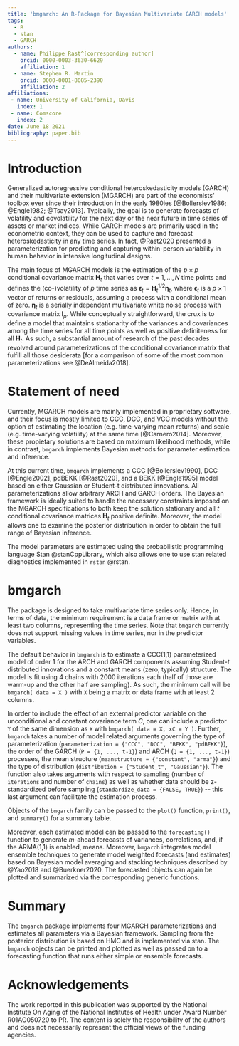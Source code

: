 ```yaml
---
title: 'bmgarch: An R-Package for Bayesian Multivariate GARCH models'
tags:
  - R
  - stan
  - GARCH
authors:
  - name: Philippe Rast^[corresponding author]
    orcid: 0000-0003-3630-6629
    affiliation: 1
  - name: Stephen R. Martin
    orcid: 0000-0001-8085-2390
    affiliation: 2
affiliations:
 - name: University of California, Davis
   index: 1
 - name: Comscore
   index: 2
date: June 18 2021
bibliography: paper.bib
---
```


# Introduction
Generalized autoregressive conditional heteroskedasticity models (GARCH) and their multivariate extension (MGARCH) are part of the economists' toolbox ever since their introduction in the early 1980ies [@Bollerslev1986; @Engle1982; @Tsay2013]. Typically, the goal is to generate forecasts of volatility and covolatility for the next day or the near future in time series of assets or market indices. While GARCH models are primarily used in the econometric context, they can be used to capture and forecast heteroskedasticity in any time series. In fact, @Rast2020 presented a parameterization  for predicting and capturing within-person variability in human behavior in intensive longitudinal designs. 

The main focus of MGARCH models is the estimation of the $p \times p$ conditional covariance matrix $\mathbf{H}_t$ that varies over $t = 1, ... , N$
time points and defines the (co-)volatility of $p$ time series as $\boldsymbol{\epsilon}_t = \mathbf{H}^{1/2}_t \boldsymbol{\eta}_t$, where $\boldsymbol{\epsilon}_t$ is a $p \times 1$ vector of returns or residuals, assuming a process with a conditional mean of zero. $\boldsymbol{\eta}_t$ is a serially independent multivariate white noise process with covariance matrix $\mathbf{I}_p$. While conceptually straightforward, the crux is to define a model that maintains stationarity of the variances and covariances among the time series for all time points as well as positive definiteness for all $\mathbf{H}_t$. As such, a substantial amount of research of the past decades revolved around parameterizations of the conditional covariance matrix that fulfill all those desiderata [for a comparison of some of the most common parameterizations see @DeAlmeida2018]. 

# Statement of need 
Currently, MGARCH models are mainly implemented in proprietary software, and their focus is mostly limited to CCC, DCC, and VCC models without the option of estimating the location (e.g. time-varying mean returns) and scale (e.g. time-varying volatility) at the same time [@Carnero2014]. Moreover, these propietary solutions are based on maximum likelihood methods, while in contrast, `bmgarch` implements Bayesian methods for parameter estimation and inference.

At this current time, `bmgarch` implements a CCC [@Bollerslev1990], DCC [@Engle2002], pdBEKK [@Rast2020], and a BEKK [@Engle1995] model based on either Gaussian or Student-t distributed innovations. All parameterizations allow arbitrary ARCH and GARCH orders.
The Bayesian framework is ideally suited to handle the necessary constraints imposed on the MGARCH specifications to both keep the solution stationary and all $t$ conditional covariance matrices $\mathbf{H}_t$ positive definite. Moreover, the model allows one to examine the posterior distribution in order to obtain the full range of Bayesian inference.

The model parameters are estimated using the probabilistic programming language Stan @stanCppLibrary, which also allows one to use stan related diagnostics implemented in `rstan` @rstan. 

# bmgarch

The package is designed to take multivariate time series only. Hence, in terms of data, the minimum requirement is a data frame or matrix with at least two columns, representing the time series. Note that `bmgarch` currently does not support missing values in time series, nor in the predictor variables.

The default behavior in `bmgarch` is to estimate a CCC(1,1) parameterized model of order 1 for the ARCH and GARCH components assuming Student-$t$ distributed innovations and a constant means (zero, typically) structure. The model is fit using 4 chains with 2000 iterations each (half of those are warm-up and the other half are sampling).
As such, the minimum call will be `bmgarch( data = X )` with `X` being a matrix or data frame with at least 2 columns.

In order to include the effect of an external predictor variable on the unconditional and constant covariance term $C$, one can include a predictor `Y` of the same dimension as `X` with `bmgarch( data = X, xC = Y )`. Further, `bmgarch` takes a number of model related arguments governing the type of parameterization (`parameterization = {"CCC", "DCC", "BEKK", "pdBEKK"}`), the order of the GARCH (`P = {1, ..., t-1}`) and ARCH (`Q = {1, ..., t-1}`) processes, the mean structure (`meanstructure = {"constant", "arma"}`) and the type of distribution (`distribution = {"Student_t", "Gaussian"}`). The function also takes arguments with respect to sampling (number of `iterations` and number of `chains`) as well as whether data should be z-standardized before sampling (`standardize_data = {FALSE, TRUE}`) -- this last argument can facilitate the estimation process. 

Objects of the `bmgarch` family can be passed to the `plot()` function, `print()`, and `summary()` for a summary table.

Moreover, each estimated model can be passed to the `forecasting()` function to generate $m$-ahead forecasts of variances, correlations, and, if the ARMA(1,1) is enabled, means. 
Moreover, `bmgarch` integrates model ensemble techniques to generate model weighted forecasts (and estimates) based on Bayesian model averaging and stacking techniques described by @Yao2018 and @Buerkner2020. The forecasted objects can again be plotted and summarized via the corresponding generic functions. 

# Summary
The `bmgarch` package implements four MGARCH parameterizations and estimates all parameters via a Bayesian framework. Sampling from the posterior distribution is based on HMC and is implemented via stan. The `bmgarch` objects can be printed and plotted as well as  passed on to a forecasting function that runs either simple or ensemble forecasts.

# Acknowledgements
The work reported in this publication was supported by the National Institute On Aging of the National Institutes of Health under Award Number R01AG050720 to PR. The content is solely the responsibility 	of the authors and does not necessarily represent the official views of the funding agencies.
